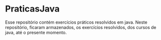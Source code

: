 # PraticasJava
Esse repositório contém exercícios práticos resolvidos em java.
Neste repositório, ficaram armazenados, os exercícios resolvidos, dos cursos de java, até o presente momento.
